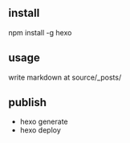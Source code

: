 ## install

npm install -g hexo

## usage

write markdown at source/_posts/

## publish

* hexo generate
* hexo deploy